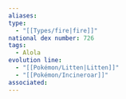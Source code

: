```yaml
---
aliases: 
type:
  - "[[Types/fire|fire]]"
national dex number: 726
tags:
  - Alola
evolution line:
  - "[[Pokémon/Litten|Litten]]"
  - "[[Pokémon/Incineroar]]"
associated: 
---
```

